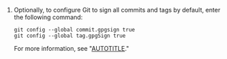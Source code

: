 1. Optionally, to configure Git to sign all commits and tags by default, enter the following command:

   ```shell
   git config --global commit.gpgsign true
   git config --global tag.gpgSign true
   ```

   For more information, see "[AUTOTITLE](/authentication/managing-commit-signature-verification/signing-commits)."
